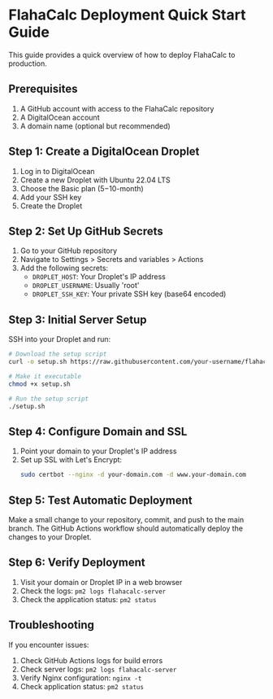 # FlahaCalc Deployment Quick Start Guide

This guide provides a quick overview of how to deploy FlahaCalc to production.

## Prerequisites

1. A GitHub account with access to the FlahaCalc repository
2. A DigitalOcean account
3. A domain name (optional but recommended)

## Step 1: Create a DigitalOcean Droplet

1. Log in to DigitalOcean
2. Create a new Droplet with Ubuntu 22.04 LTS
3. Choose the Basic plan ($5-$10-month)
4. Add your SSH key
5. Create the Droplet

## Step 2: Set Up GitHub Secrets

1. Go to your GitHub repository
2. Navigate to Settings > Secrets and variables > Actions
3. Add the following secrets:
   - `DROPLET_HOST`: Your Droplet's IP address
   - `DROPLET_USERNAME`: Usually 'root'
   - `DROPLET_SSH_KEY`: Your private SSH key (base64 encoded)

## Step 3: Initial Server Setup

SSH into your Droplet and run:

```bash
# Download the setup script
curl -o setup.sh https://raw.githubusercontent.com/your-username/flahacalc/main/scripts/droplet-setup.sh

# Make it executable
chmod +x setup.sh

# Run the setup script
./setup.sh
```

## Step 4: Configure Domain and SSL

1. Point your domain to your Droplet's IP address
2. Set up SSL with Let's Encrypt:
   ```bash
   sudo certbot --nginx -d your-domain.com -d www.your-domain.com
   ```

## Step 5: Test Automatic Deployment

Make a small change to your repository, commit, and push to the main branch. The GitHub Actions workflow should automatically deploy the changes to your Droplet.

## Step 6: Verify Deployment

1. Visit your domain or Droplet IP in a web browser
2. Check the logs: `pm2 logs flahacalc-server`
3. Check the application status: `pm2 status`

## Troubleshooting

If you encounter issues:

1. Check GitHub Actions logs for build errors
2. Check server logs: `pm2 logs flahacalc-server`
3. Verify Nginx configuration: `nginx -t`
4. Check application status: `pm2 status`
